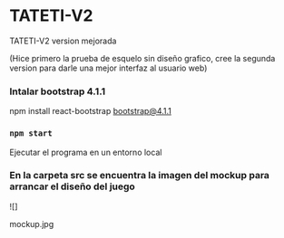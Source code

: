 # TATETI-V2
 TATETI-V2 version mejorada

 (Hice primero la prueba de esquelo sin diseño grafico, cree la segunda version para darle una mejor interfaz al usuario web)

### Intalar bootstrap 4.1.1
npm install react-bootstrap bootstrap@4.1.1


### `npm start`

Ejecutar el programa en un entorno local

### En la carpeta src se encuentra la imagen del mockup para arrancar el diseño del juego

![]

mockup.jpg

